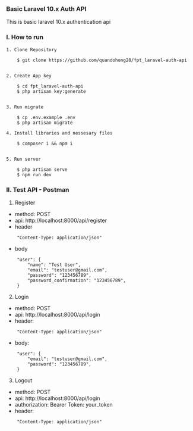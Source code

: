 ### Basic Laravel 10.x Auth API

This is basic laravel 10.x authentication api

### I. How to run

```
1. Clone Repository

    $ git clone https://github.com/quandohong28/fpt_laravel-auth-api


2. Create App key

    $ cd fpt_laravel-auth-api
    $ php artisan key:generate


3. Run migrate

    $ cp .env.example .env
    $ php artisan migrate

4. Install libraries and nessesary files

    $ composer i && npm i


5. Run server

    $ php artisan serve
    $ npm run dev

```

### II. Test API - Postman

1. Register

- method: POST
- api: http://localhost:8000/api/register
- header

```
    "Content-Type: application/json"
```

- body

```
    "user": {
        "name": "Test User",
        "email": "testuser@gmail.com",
        "password": "123456789",
        "password_confirmation": "123456789",
    }
```

2. Login

- method: POST
- api: http://localhost:8000/api/login
- header: 

```
    "Content-Type: application/json"
```

- body:

```
    "user": {
        "email": "testuser@gmail.com",
        "password": "123456789",
    }
```

3. Logout

- method: POST
- api: http://localhost:8000/api/login
- authorization: Bearer Token: your_token
- header:

```
    "Content-Type: application/json"
```
